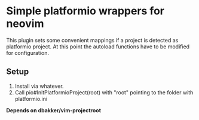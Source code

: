 # Simple platformio wrappers for neovim
This plugin sets some convenient mappings if a project is detected as platformio project.
At this point the autoload functions have to be modified for configuration.
## Setup
1. Install via whatever. 
2. Call pio#InitPlatformioProject(root) with "root" pointing to the folder with platformio.ini 

**Depends on dbakker/vim-projectroot**

